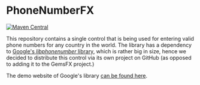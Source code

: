
# PhoneNumberFX

[![Maven Central](https://img.shields.io/maven-central/v/com.dlsc.phonenumberfx/phonenumberfx)](https://search.maven.org/search?q=g:com.dlsc.phonenumberfx%20AND%20a:phonenumberfx)

This repository contains a single control that is being used for entering valid phone numbers 
for any country in the world. The library has a dependency to [Google's _libphonenumber_ library](https://github.com/google/libphonenumber/),
which is rather big in size, hence we decided to distribute this control via its own project on 
GitHub (as opposed to adding it to the GemsFX project.)

The demo website of Google's library [can be found here](https://libphonenumber.appspot.com).